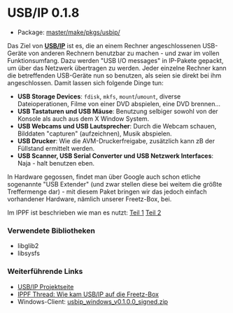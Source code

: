 # USB/IP 0.1.8
 - Package: [master/make/pkgs/usbip/](https://github.com/Freetz-NG/freetz-ng/tree/master/make/pkgs/usbip/)

Das Ziel von
**[USB/IP](http://usbip.sourceforge.net/)** ist es,
die an einem Rechner angeschlossenen USB-Geräte von anderen Rechnern
benutzbar zu machen - und zwar im vollen Funktionsumfang. Dazu werden
"USB I/O messages" in IP-Pakete gepackt, um über das Netzwerk
übertragen zu werden. Jeder einzelne Rechner kann die betreffenden
USB-Geräte nun so benutzen, als seien sie direkt bei ihm angeschlossen.
Damit lassen sich folgende Dinge tun:

-   **USB Storage Devices**: `fdisk`, `mkfs`, `mount`/`umount`, diverse
    Dateioperationen, Filme von einer DVD abspielen, eine DVD brennen...
-   **USB Tastaturen und USB Mäuse**: Benutzung selbiger sowohl von der
    Konsole als auch aus dem X Window System.
-   **USB Webcams und USB Lautsprecher**: Durch die Webcam schauen,
    Bilddaten "capturen" (aufzeichnen), Musik abspielen.
-   **USB Drucker**: Wie die AVM-Druckerfreigabe, zusätzlich kann zB der
    Füllstand ermittelt werden.
-   **USB Scanner, USB Serial Converter und USB Netzwerk Interfaces**:
    Naja - halt benutzen eben.

In Hardware gegossen, findet man über Google auch schon etliche
sogenannte "USB Extender" (und zwar stellen diese bei weitem die
größte Treffermenge dar) - mit diesem Paket bringen wir das jedoch
einfach vorhandener Hardware, nämlich unserer Freetz-Box, bei.

Im IPPF ist beschrieben wie man es nutzt: [Teil
1](http://www.ip-phone-forum.de/showpost.php?p=1392146&postcount=45)
[Teil
2](http://www.ip-phone-forum.de/showpost.php?p=1609255&postcount=50)

### Verwendete Bibliotheken

-   libglib2
-   libsysfs

### Weiterführende Links

-   [USB/IP
    Projektseite](http://usbip.sourceforge.net/)
-   [IPPF Thread: Wie kam USB/IP auf die
    Freetz-Box](http://www.ip-phone-forum.de/showthread.php?t=131278)
-   Windows-Client:
    [usbip_windows_v0.1.0.0_signed.zip](https://sourceforge.net/projects/usbip/files/usbip_windows/)


